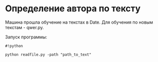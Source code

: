 # Определение автора по тексту #

Машина прошла обучение на текстах в Date. Для обучения по новым текстам - qwer.py.

Запуск программы:


```
#!python

python readfile.py -path "path_to_text"
```